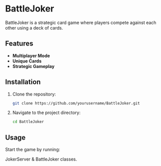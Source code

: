 # BattleJoker

BattleJoker is a strategic card game where players compete against each other using a deck of cards.

## Features

- **Multiplayer Mode**
- **Unique Cards**
- **Strategic Gameplay**

## Installation

1. Clone the repository:
    ```bash
    git clone https://github.com/yourusername/BattleJoker.git
    ```
2. Navigate to the project directory:
    ```bash
    cd BattleJoker
    ```

## Usage

Start the game by running:

JokerServer & BattleJoker classes.
```